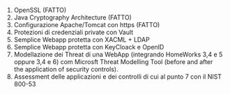 1)	OpenSSL             (FATTO)
2)	Java Cryptography Architecture      (FATTO)
3)	Configurazione Apache/Tomcat con https  (FATTO)
4)	Protezioni di credenziali private con Vault
5)	Semplice Webapp protetta con XACML + LDAP 
6)	Semplice Webapp protetta con KeyCloack e OpenID
7)	Modellazione dei Threat di una WebApp (integrando HomeWorks 3,4 e 5 oppure 3,4 e 6) com Microsft Threat Modelling Tool (before and after the application of security controls).
8)	Assessment delle applicazioni e dei controlli di cui al punto 7 con il NIST 800-53
